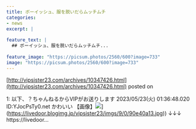 ```yaml
---
title: ボーイッシュ、服を脱いだらムッチムチ
categories:
- news
excerpt: |
  
feature_text: |
  ## ボーイッシュ、服を脱いだらムッチムチ...
  
feature_image: "https://picsum.photos/2560/600?image=733"
image: "https://picsum.photos/2560/600?image=733"
---
```


[http://vipsister23.com/archives/10347426.html](http://vipsister23.com/archives/10347426.html)
posted on 

<!--more-->

1: 以下、？ちゃんねるからVIPがお送りします 2023/05/23(火) 01:36:48.020 ID:YJocPsTy0.net かわいい 【画像】![](https://livedoor.blogimg.jp/vipsister23/imgs/9/8/9801ad61.jpg[https://livedoor.blogimg.jp/vipsister23/imgs/9/0/90e40a13.jpg)](https://livedoor.blogimg.jp/vipsister23/imgs/9/0/90e40a13.jpg)) ↓↓↓ https://livedoor...
